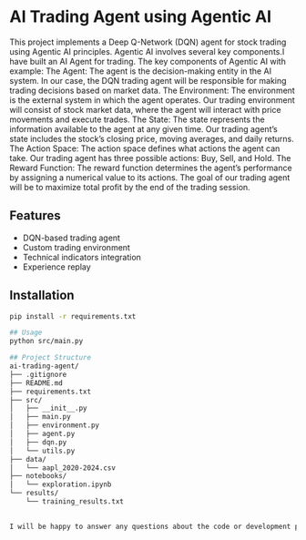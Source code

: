 # AI Trading Agent using Agentic AI

This project implements a Deep Q-Network (DQN) agent for stock trading using Agentic AI principles.
Agentic AI involves several key components.I have built an AI Agent for trading. The key components of Agentic AI with  example:
The Agent: The agent is the decision-making entity in the AI system. In our case, the DQN trading agent will be responsible for making trading decisions based on market data.
The Environment: The environment is the external system in which the agent operates. Our trading environment will consist of stock market data, where the agent will interact with price movements and execute trades.
The State: The state represents the information available to the agent at any given time. Our trading agent’s state includes the stock’s closing price, moving averages, and daily returns.
The Action Space: The action space defines what actions the agent can take. Our trading agent has three possible actions: Buy, Sell, and Hold.
The Reward Function: The reward function determines the agent’s performance by assigning a numerical value to its actions. The goal of our trading agent will be to maximize total profit by the end of the trading session.

## Features
- DQN-based trading agent
- Custom trading environment
- Technical indicators integration
- Experience replay

## Installation
```bash
pip install -r requirements.txt

## Usage
python src/main.py

## Project Structure
ai-trading-agent/
├── .gitignore
├── README.md
├── requirements.txt
├── src/
│   ├── __init__.py
│   ├── main.py
│   ├── environment.py
│   ├── agent.py
│   ├── dqn.py
│   └── utils.py
├── data/
│   └── aapl_2020-2024.csv
├── notebooks/
│   └── exploration.ipynb
└── results/
    └── training_results.txt

    
I will be happy to answer any questions about the code or development process so if you have any questions please fell free to contac me. Your thoughts and suggestions are always appreciated! :))

